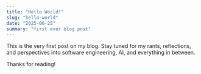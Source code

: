 ```yaml
---
title: "Hello World!"
slug: "hello-world"
date: "2025-06-25"
summary: "first ever blog post"
---
```


This is the very first post on my blog. Stay tuned for my rants, reflections, and perspectives into software engineering, AI, and everything in between.

Thanks for reading!
